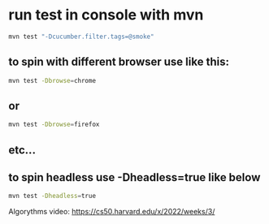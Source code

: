 # run test in console with mvn
```bash
mvn test "-Dcucumber.filter.tags=@smoke"
```

## to spin with different browser use like this:
```bash
mvn test -Dbrowse=chrome
```
## or
```bash
mvn test -Dbrowse=firefox
```
## etc...

## to spin headless use -Dheadless=true like below
```bash
mvn test -Dheadless=true
```

Algorythms video: https://cs50.harvard.edu/x/2022/weeks/3/

